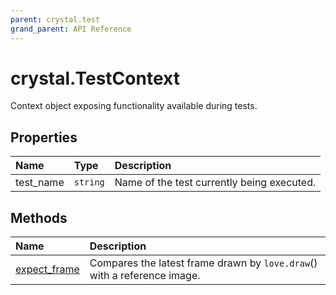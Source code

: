 ```yaml
---
parent: crystal.test
grand_parent: API Reference
---
```


# crystal.TestContext

Context object exposing functionality available during tests.

## Properties

| Name      | Type     | Description                                |
| :-------- | :------- | :----------------------------------------- |
| test_name | `string` | Name of the test currently being executed. |

## Methods

| Name                                      | Description                                                              |
| :---------------------------------------- | :----------------------------------------------------------------------- |
| [expect_frame](test_context_expect_frame) | Compares the latest frame drawn by `love.draw`() with a reference image. |
